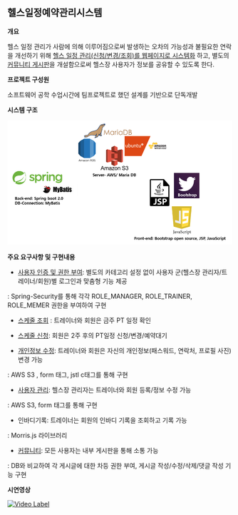 ## 헬스일정예약관리시스템

**개요**

  헬스 일정 관리가 사람에 의해 이루어짐으로써 발생하는 오차의 가능성과 불필요한 연락을 개선하기 위해 <u>헬스 일정 관리(신청/변경/조회)를 웹페이지로 시스템화</u> 하고, 별도의 <u>커뮤니티 게시판</u>을 개설함으로써 헬스장 사용자가 정보를 공유할 수 있도록 한다.

**프로젝트 구성원**

  소프트웨어 공학 수업시간에 팀프로젝트로 했던 설계를 기반으로 단독개발

**시스템 구조**



![system-architecture](https://github.com/SeoJaeyeon/fitnessCenterManagementSystem/blob/master/img/system-architecture.PNG?raw=true)



**주요 요구사항 및 구현내용**

- <u>사용자 인증 및 권한 부여</u>: 별도의 카테고리 설정 없이 사용자 군(헬스장 관리자/트레이너/회원)별 로그인과 맞춤형 기능 제공

: Spring-Security를 통해 각각 ROLE_MANAGER, ROLE_TRAINER, ROLE_MEMER 권한을 부여하여 구현 

- <u>스케줄 조회</u> : 트레이너와 회원은 금주 PT 일정 확인 

- <u>스케줄 신청</u>: 회원은 2주 후의 PT일정 신청/변경/예약대기

- <u>개인정보 수정</u>: 트레이너와 회원은 자신의 개인정보(패스워드, 연락처, 프로필 사진) 변경 가능

: AWS S3 , form 태그, jstl c태그를 통해 구현 

- <u>사용자 관리</u>: 헬스장 관리자는 트레이너와 회원 등록/정보 수정 가능

: AWS S3, form 태그를 통해 구현

- 인바디기록: 트레이너는 회원의 인바디 기록을 조회하고 기록 가능

: Morris.js 라이브러리

- <u>커뮤니티</u>: 모든 사용자는 내부 게시판을 통해 소통 가능

: DB와 비교하여 각 게시글에 대한 차등 권한 부여, 게시글 작성/수정/삭제/댓글 작성 기능 구현



**시연영상**

  [![Video Label](http://img.youtube.com/vi/uLR1RNqJ1Mw/0.jpg)](https://youtu.be/1oYm_qbyaqw)